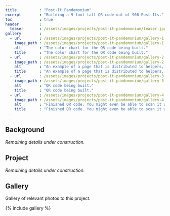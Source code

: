 ```yaml
---
title          : "Post-It Pandemonium"
excerpt        : "Building a 9-foot-tall QR code out of 900 Post-Its."
toc            : true
header         :
  teaser       : /assets/images/projects/post-it-pandemonium/teaser.jpg
gallery        :
  - url        : /assets/images/projects/post-it-pandemonium/gallery-1.jpg
    image_path : /assets/images/projects/post-it-pandemonium/gallery-1.jpg
    alt        : "The color chart for the QR code being built."
    title      : "The color chart for the QR code being built."
  - url        : /assets/images/projects/post-it-pandemonium/gallery-2.jpg
    image_path : /assets/images/projects/post-it-pandemonium/gallery-2.jpg
    alt        : "An example of a page that is distributed to helpers, who then place Post-Its on the other side of the page."
    title      : "An example of a page that is distributed to helpers, who then place Post-Its on the other side of the page."
  - url        : /assets/images/projects/post-it-pandemonium/gallery-3.jpg
    image_path : /assets/images/projects/post-it-pandemonium/gallery-3.jpg
    alt        : "QR code being built."
    title      : "QR code being built."
  - url        : /assets/images/projects/post-it-pandemonium/gallery-4.jpg
    image_path : /assets/images/projects/post-it-pandemonium/gallery-4.jpg
    alt        : "Finished QR code. You might even be able to scan it with your phone!"
    title      : "Finished QR code. You might even be able to scan it with your phone!"
---
```


## Background

*Remaining details under construction.*

## Project

*Remaining details under construction.*

## Gallery

Gallery of relevant photos to this project.

{% include gallery %}
